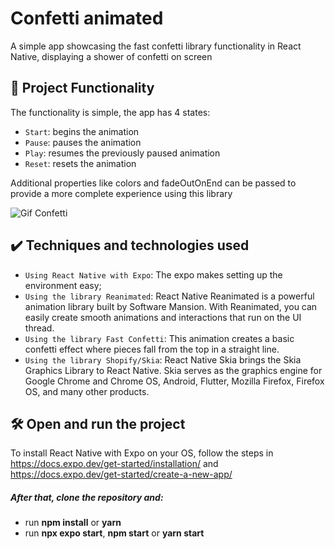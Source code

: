 
# Confetti animated

A simple app showcasing the fast confetti library functionality in React Native, displaying a shower of confetti on screen

## 🔨 Project Functionality

The functionality is simple, the app has 4 states:
* `Start`: begins the animation
* `Pause`: pauses the animation
* `Play`: resumes the previously paused animation
* `Reset`: resets the animation

Additional properties like colors and fadeOutOnEnd can be passed to provide a more complete experience using this library

![Gif Confetti](https://github.com/felipeamodio/Confetti/blob/main/Confetti.gif)

## ✔️ Techniques and technologies used

- `Using React Native with Expo`: The expo makes setting up the environment easy;
- `Using the library Reanimated`: React Native Reanimated is a powerful animation library built by  Software Mansion. 
With Reanimated, you can easily create smooth animations and interactions that run on the  UI thread.
- `Using the library Fast Confetti`: This animation creates a basic confetti effect where pieces fall from the top in a straight line.
- `Using the library Shopify/Skia`: React Native Skia brings the Skia Graphics Library to React Native. Skia serves as the graphics engine for Google Chrome and Chrome OS, Android, Flutter, Mozilla Firefox, Firefox OS, and many other products.

## 🛠️ Open and run the project

To install React Native with Expo on your OS, follow the steps in https://docs.expo.dev/get-started/installation/ and https://docs.expo.dev/get-started/create-a-new-app/
##### After that, clone the repository and:
- run **npm install** or **yarn**
- run **npx expo start**, **npm start** or **yarn start**
